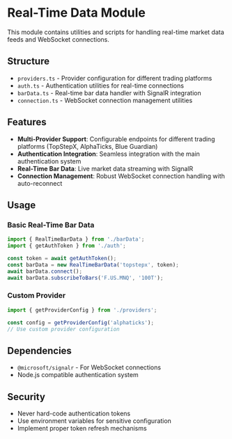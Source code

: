 # Real-Time Data Module

This module contains utilities and scripts for handling real-time market data feeds and WebSocket connections.

## Structure

- `providers.ts` - Provider configuration for different trading platforms
- `auth.ts` - Authentication utilities for real-time connections
- `barData.ts` - Real-time bar data handler with SignalR integration
- `connection.ts` - WebSocket connection management utilities

## Features

- **Multi-Provider Support**: Configurable endpoints for different trading platforms (TopStepX, AlphaTicks, Blue Guardian)
- **Authentication Integration**: Seamless integration with the main authentication system
- **Real-Time Bar Data**: Live market data streaming with SignalR
- **Connection Management**: Robust WebSocket connection handling with auto-reconnect

## Usage

### Basic Real-Time Bar Data

```typescript
import { RealTimeBarData } from './barData';
import { getAuthToken } from './auth';

const token = await getAuthToken();
const barData = new RealTimeBarData('topstepx', token);
await barData.connect();
await barData.subscribeToBars('F.US.MNQ', '100T');
```

### Custom Provider

```typescript
import { getProviderConfig } from './providers';

const config = getProviderConfig('alphaticks');
// Use custom provider configuration
```

## Dependencies

- `@microsoft/signalr` - For WebSocket connections
- Node.js compatible authentication system

## Security

- Never hard-code authentication tokens
- Use environment variables for sensitive configuration
- Implement proper token refresh mechanisms

